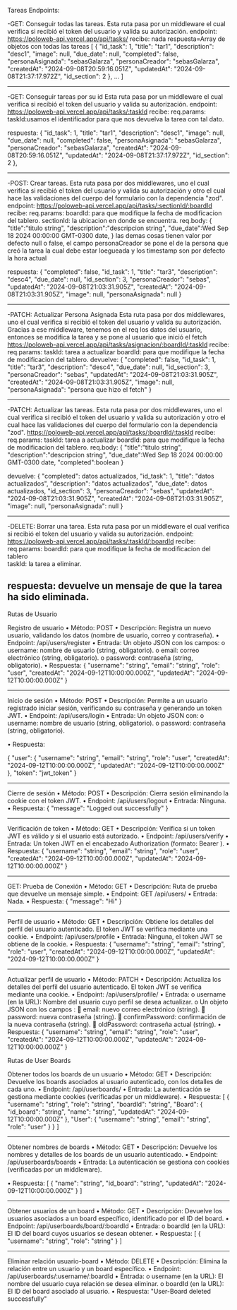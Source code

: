 Tareas Endpoints:

-GET: Conseguir todas las tareas. 
Esta ruta pasa por un middleware el cual verifica si recibió el token del usuario y valida su autorización.
endpoint: https://poloweb-api.vercel.app/api/tasks/
recibe: nada
respuesta=Array de objetos con todas las tareas
[
				{
					"id_task": 1,
					"title": "tar1",
					"description": "desc1",
					"image": null,
					"due_date": null,
					"completed": false,
					"personaAsignada": "sebasGalarza",
					"personaCreador": "sebasGalarza",
					"createdAt": "2024-09-08T20:59:16.051Z",
					"updatedAt": "2024-09-08T21:37:17.972Z",
					"id_section": 2
				},
    ...
]

-----------------------
-GET: Conseguir tareas por su id
Esta ruta pasa por un middleware el cual verifica si recibió el token del usuario y valida su autorización.
endpoint: https://poloweb-api.vercel.app/api/tasks/:taskId
recibe: 
    req.params: taskId:usamos el identificador para que nos devuelva la tarea con tal dato.

respuesta:
{
					"id_task": 1,
					"title": "tar1",
					"description": "desc1",
					"image": null,
					"due_date": null,
					"completed": false,
					"personaAsignada": "sebasGalarza",
					"personaCreador": "sebasGalarza",
					"createdAt": "2024-09-08T20:59:16.051Z",
					"updatedAt": "2024-09-08T21:37:17.972Z",
					"id_section": 2
	},
 
 -----------------------
-POST: Crear tareas.
Esta ruta pasa por dos middlewares, uno el cual verifica si recibió el token del usuario y valida su autorización y otro el cual hace las validaciones del cuerpo del formulario con la dependencia "zod".
endpoint: https://poloweb-api.vercel.app/api/tasks/:sectionId/:boardId
recibe:
req.params: 
    boardId: para que modifique la fecha de modificacion del tablero.
    sectionId: la ubicacion en donde se encuentra.
req.body:
{
  "title":"titulo string",
  "description":"descripcion string",
  "due_date":Wed Sep 18 2024 00:00:00 GMT-0300 date,
}
las demas cosas tienen valor por defecto null o false, el campo personaCreador se pone el de la persona que creó la tarea la cual debe estar loegueada y los timestamp son por defecto la hora actual

respuesta: 
{
	"completed": false,
	"id_task": 1,
	"title": "tar3",
	"description": "desc4",
	"due_date": null,
	"id_section": 3,
	"personaCreador": "sebas",
	"updatedAt": "2024-09-08T21:03:31.905Z",
	"createdAt": "2024-09-08T21:03:31.905Z",
	"image": null,
	"personaAsignada": null
}

 -----------------------
-PATCH: Actualizar Persona Asignada
Esta ruta pasa por dos middlewares, uno el cual verifica si recibió el token del usuario y valida su autorización.
Gracias a ese middleware, tenemos en el req los datos del usuario, entonces se modifica la tarea y se pone al usuario que inició el fetch
https://poloweb-api.vercel.app/api/tasks/asignacion/:boardId/:taskId
recibe: 
req.params: 
    taskId: tarea a actualizar
    boardId: para que modifique la fecha de modificacion del tablero.
devuelve:
{
	"completed": false,
	"id_task": 1,
	"title": "tar3",
	"description": "desc4",
	"due_date": null,
	"id_section": 3,
	"personaCreador": "sebas",
	"updatedAt": "2024-09-08T21:03:31.905Z",
	"createdAt": "2024-09-08T21:03:31.905Z",
	"image": null,
	"personaAsignada": "persona que hizo el fetch"
}

 -----------------------
-PATCH: Actualizar las tareas.
Esta ruta pasa por dos middlewares, uno el cual verifica si recibió el token del usuario y valida su autorización y otro el cual hace las validaciones del cuerpo del formulario con la dependencia "zod".
https://poloweb-api.vercel.app/api/tasks/:boardId/:taskId
recibe: 
req.params: 
    taskId: tarea a actualizar
    boardId: para que modifique la fecha de modificacion del tablero.
req.body:
    {
  "title":"titulo string",
  "description":"descripcion string",
  "due_date":Wed Sep 18 2024 00:00:00 GMT-0300 date,
  "completed":boolean
}

devuelve: {
	"completed": datos actualizados,
	"id_task": 1,
	"title": "datos actualizados",
	"description": "datos actualizados",
	"due_date": datos actualizados,
	"id_section": 3,
	"personaCreador": "sebas",
	"updatedAt": "2024-09-08T21:03:31.905Z",
	"createdAt": "2024-09-08T21:03:31.905Z",
	"image": null,
	"personaAsignada": null
}

-----------------------
-DELETE: Borrar una tarea.
Esta ruta pasa por un middleware el cual verifica si recibió el token del usuario y valida su autorización.
endpoint: https://poloweb-api.vercel.app/api/tasks/:taskId/:boardId
recibe: 
req.params: 
    boardId: para que modifique la fecha de modificacion del tablero  
    taskId: la tarea a eliminar.
    
respuesta: devuelve un mensaje de que la tarea ha sido eliminada.
-----------------------
Rutas de Usuario

Registro de usuario
•	Método: POST
•	Descripción: Registra un nuevo usuario, validando los datos (nombre de usuario, correo y contraseña).
•	Endpoint: /api/users/register
•	Entrada: Un objeto JSON con los campos:
  o	username: nombre de usuario (string, obligatorio).
  o	email: correo electrónico (string, obligatorio).
  o	password: contraseña (string, obligatorio).
•	Respuesta:
{
  "username": "string",
  "email": "string",
  "role": "user",
  "createdAt": "2024-09-12T10:00:00.000Z",
  "updatedAt": "2024-09-12T10:00:00.000Z"
}


________________________________________
Inicio de sesión
•	Método: POST
•	Descripción: Permite a un usuario registrado iniciar sesión, verificando su contraseña y generando un token JWT.
•	Endpoint: /api/users/login
•	Entrada: Un objeto JSON con:
  o	username: nombre de usuario (string, obligatorio).
  o	password: contraseña (string, obligatorio).




•	Respuesta:

{
  "user": {
    "username": "string",
    "email": "string",
    "role": "user",
    "createdAt": "2024-09-12T10:00:00.000Z",
    "updatedAt": "2024-09-12T10:00:00.000Z"
  },
  "token": "jwt_token"
}

________________________________________
Cierre de sesión
•	Método: POST
•	Descripción: Cierra sesión eliminando la cookie con el token JWT.
•	Endpoint: /api/users/logout
•	Entrada: Ninguna.
•	Respuesta:
{
  "message": "Logged out successfully"
}
________________________________________
Verificación de token
•	Método: GET
•	Descripción: Verifica si un token JWT es válido y si el usuario está autorizado.
•	Endpoint: /api/users/verify
•	Entrada: Un token JWT en el encabezado Authorization (formato: Bearer <token>).
•	Respuesta:
{
  "username": "string",
  "email": "string",
  "role": "user",
  "createdAt": "2024-09-12T10:00:00.000Z",
  "updatedAt": "2024-09-12T10:00:00.000Z" 
 }
________________________________________
 GET: Prueba de Conexión
•	Método: GET
•	Descripción: Ruta de prueba que devuelve un mensaje simple.
•	Endpoint: GET /api/users/
•	Entrada: Nada.
•	Respuesta:
{
  "message": "Hi"
}

________________________________________
Perfil de usuario
•	Método: GET
•	Descripción: Obtiene los detalles del perfil del usuario autenticado. El token JWT se verifica mediante una cookie.
•	Endpoint: /api/users/profile
•	Entrada: Ninguna, el token JWT se obtiene de la cookie.
•	Respuesta:
{
  "username": "string",
  "email": "string",
  "role": "user",
  "createdAt": "2024-09-12T10:00:00.000Z",
  "updatedAt": "2024-09-12T10:00:00.000Z"
}












________________________________________
Actualizar perfil de usuario
•	Método: PATCH
•	Descripción: Actualiza los detalles del perfil del usuario autenticado. El token JWT se verifica mediante una cookie.
•	Endpoint: /api/users/profile/
•	Entrada:
  o	username (en la URL): Nombre del usuario cuyo perfil se desea actualizar.
  o	Un objeto JSON con los campos :
  	email: nuevo correo electrónico (string).
  	password: nueva contraseña (string).
  	confirmPassword: confirmación de la nueva contraseña (string).
  	oldPassword: contraseña actual (string).
•	Respuesta:
{
  "username": "string",
  "email": "string",
  "role": "user",
  "createdAt": "2024-09-12T10:00:00.000Z",
  "updatedAt": "2024-09-12T10:00:00.000Z"
}









Rutas de User Boards

Obtener todos los boards de un usuario
•	Método: GET
•	Descripción: Devuelve los boards asociados al usuario autenticado, con los detalles de cada uno.
•	Endpoint: /api/userboards/
•	Entrada: La autenticación se gestiona mediante cookies (verificadas por un middleware).
•	Respuesta:
[
  {
    "username": "string",
    "role": "string",
    "boardId": "string",
    "Board": {
      "id_board": "string",
      "name": "string",
      "updatedAt": "2024-09-12T10:00:00.000Z"
    },
    "User": {
      "username": "string",
      "email": "string",
      "role": "user"
    }
  }
]



________________________________________
Obtener nombres de boards
•	Método: GET
•	Descripción: Devuelve los nombres y detalles de los boards de un usuario autenticado.
•	Endpoint: /api/userboards/boards
•	Entrada: La autenticación se gestiona con cookies (verificadas por un middleware).

•	Respuesta:
[
  {
    "name": "string",
    "id_board": "string",
    "updatedAt": "2024-09-12T10:00:00.000Z"
  }
]

________________________________________
Obtener usuarios de un board
•	Método: GET
•	Descripción: Devuelve los usuarios asociados a un board específico, identificado por el ID del board.
•	Endpoint: /api/userboards/board/:boardId
•	Entrada:
  o	boardId (en la URL): El ID del board cuyos usuarios se desean obtener.
•	Respuesta:
[
  {
    "username": "string",
    "role": "string"
  }
]

________________________________________
Eliminar relación usuario-board
•	Método: DELETE
•	Descripción: Elimina la relación entre un usuario y un board específico.
•	Endpoint: /api/userboards/:username/:boardId
•	Entrada:
  o	username (en la URL): El nombre del usuario cuya relación se desea eliminar.
  o	boardId (en la URL): El ID del board asociado al usuario.
•	Respuesta:
"User-Board deleted successfully"

